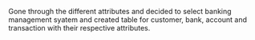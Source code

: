 Gone through the different attributes and decided to select banking management syatem and created table for customer, bank, account and transaction with their respective attributes.
